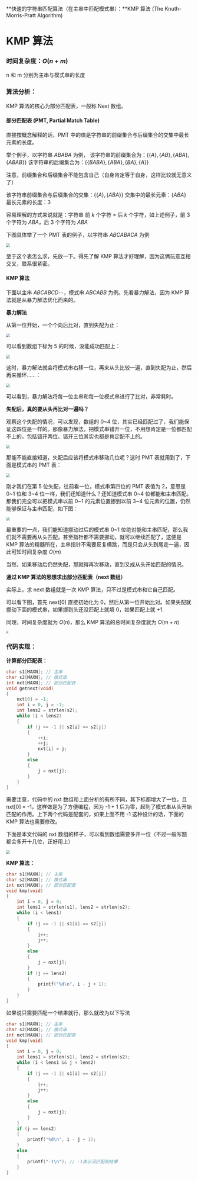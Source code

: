 **快速的字符串匹配算法（在主串中匹配模式串）：**KMP 算法 (The Knuth-Morris-Pratt Algorithm)

<!--more-->

# KMP 算法

### 时间复杂度：$O(n+m)$ 

n 和 m 分别为主串与模式串的长度

### 算法分析：

KMP 算法的核心为部分匹配表，一般称 Next 数组。

#### 部分匹配表 (PMT, Partial Match Table)

直接按概念解释的话，PMT 中的值是字符串的前缀集合与后缀集合的交集中最长元素的长度。

举个例子，以字符串 $ABABA$ 为例，
该字符串的前缀集合为：$\big\{\{A\},\{AB\},\{ABA\},\{ABAB\}\big\}$
该字符串的后缀集合为：$\big\{\{BABA\},\{ABA\},\{BA\},\{A\}\big\}$

注意，前缀集合和后缀集合不能包含自己（自身肯定等于自身，这样比较就无意义了）

该字符串前缀集合与后缀集合的交集：$\big\{\{A\},\{ABA\}\big\}$
交集中的最长元素：$\{ABA\}$
最长元素的长度：$3$

容易理解的方式来说就是：字符串 前 $k$ 个字符 = 后 $k$ 个字符，如上述例子，前 $3$ 个字符为 $ABA$，后 $3$ 个字符为 $ABA$

下图具体举了一个 PMT 表的例子，以字符串 $ABCABACA$ 为例

<img src="https://assets.zouht.com/img/io/19-01.webp" style="zoom:60%;" />

至于这个表怎么求，先放一下。得先了解 KMP 算法才好理解，因为这俩玩意互相交叉，联系很紧密。

#### KMP 算法

下面以主串 $ABCABCD\cdots$，模式串 $ABCABB$ 为例。先看暴力解法，因为 KMP 算法就是从暴力解法优化而来的。

**暴力解法**

从第一位开始，一个个向后比对，直到失配为止：

<img src="https://assets.zouht.com/img/io/19-02.webp" style="zoom:60%;" />

可以看到数组下标为 5 的时候，没能成功匹配上：

<img src="https://assets.zouht.com/img/io/19-03.webp" style="zoom:60%;" />

这时，暴力解法就会将模式串右移一位，再来从头比较一遍，直到失配为止，然后再来循环……：

<img src="https://assets.zouht.com/img/io/19-04.webp" style="zoom:60%;" />

可以看到，暴力解法将每一位主串和每一位模式串进行了比对，非常耗时。

**失配后，真的要从头再比对一遍吗？**

观察这个失配的情况，可以发现，数组的 0~4 位，其实已经匹配过了，我们能保证这四位是一样的。那像暴力解法，把模式串错开一位，不用想肯定是一位都匹配不上的，包括错开两位、错开三位其实也都是肯定配不上的。

<img src="https://assets.zouht.com/img/io/19-03.webp" style="zoom:60%;" />

那能不能直接知道，失配后应该将模式串移动几位呢？这时 PMT 表就用到了，下面是模式串的 PMT 表：

<img src="https://assets.zouht.com/img/io/19-05.webp" style="zoom:60%;" />

刚才我们在第 5 位失配，往前看一位，模式串第四位的 PMT 表值为 2，意思是 0~1 位和 3~4 位一样，我们还知道什么？还知道模式串 0~4 位都能和主串匹配。那我们完全可以把模式串以前 0~1 的元素位置挪到以前 3~4 位元素的位置，仍然能够保证与主串匹配，如下图：

<img src="https://assets.zouht.com/img/io/19-06.webp" style="zoom:60%;" />

最重要的一点，我们能知道挪动过后的模式串 0~1 位绝对能和主串匹配，那么我们就不需要再从头匹配，甚至指针都不需要挪动，就可以继续匹配了，这便是 KMP 算法的精髓所在，主串指针不需要反复横跳，而是只会从头到尾走一遍，因此可知时间复杂度 $O(m)$

当然，如果移动后仍然失配，那就得再次移动，直到又成从头开始匹配的情况。

**通过 KMP 算法的思想求出部分匹配表（next 数组）**

实际上，求 next 数组就是一次 KMP 算法，只不过是模式串和它自己匹配。

可以看下图，首先 next[0] 直接初始化为 0，然后从第一位开始比对。如果失配就挪动下面的模式串，如果挪到头还没匹配上就填 0，如果匹配上就 +1.

同理，时间复杂度就为 $O(n)$，那么 KMP 算法的总时间复杂度就为 $O(m+n)$

<img src="https://assets.zouht.com/img/io/19-07.webp" style="zoom:40%;" />

### 代码实现：

**计算部分匹配表：**

```cpp
char s1[MAXN]; // 主串
char s2[MAXN]; // 模式串
int nxt[MAXN]; // 部分匹配表
void getnext(void)
{
	nxt[0] = -1;
	int i = 0, j = -1;
	int lens2 = strlen(s2);
	while (i < lens2)
	{
		if (j == -1 || s2[i] == s2[j])
		{
			++i;
			++j;
			nxt[i] = j;
		}
		else
		{
			j = nxt[j];
		}
	}
}
```

需要注意，代码中的 nxt 数组和上面分析的有所不同，其下标都增大了一位，且 nxt[0] = -1，这样做是为了方便编程，因为 -1 + 1 后为零，起到了模式串从头开始匹配的作用。上下两个代码是配套的，如果上面不用 -1 这种设计的话，下面的 KMP 算法也需要修改。

下面是本文代码的 nxt 数组的样子，可以看到数组需要多开一位（不过一般写题都会多开十几位，正好用上）

<img src="https://assets.zouht.com/img/io/19-08.webp" style="zoom:60%;" />

**KMP 算法：**

```cpp
char s1[MAXN]; // 主串
char s2[MAXN]; // 模式串
int nxt[MAXN]; // 部分匹配表
void kmp(void)
{
	int i = 0, j = 0;
	int lens1 = strlen(s1), lens2 = strlen(s2);
	while (i < lens1)
	{
		if (j == -1 || s1[i] == s2[j])
		{
			i++;
			j++;
		}
		else
		{
			j = nxt[j];
		}
		if (j == lens2)
		{
			printf("%d\n", i - j + 1);
		}
	}
}
```

如果说只需要匹配一个结果就行，那么就改为以下写法

```cpp
char s1[MAXN]; // 主串
char s2[MAXN]; // 模式串
int nxt[MAXN]; // 部分匹配表
void kmp(void)
{
	int i = 0, j = 0;
	int lens1 = strlen(s1), lens2 = strlen(s2);
	while (i < lens1 && j < lens2)
	{
		if (j == -1 || s1[i] == s2[j])
		{
			i++;
			j++;
		}
		else
		{
			j = nxt[j];
		}
	}
	if (j == lens2)
	{
		printf("%d\n", i - j + 1);
	}
	else
	{
		printf("-1\n"); // -1表示没匹配到结果
	}
}
```

